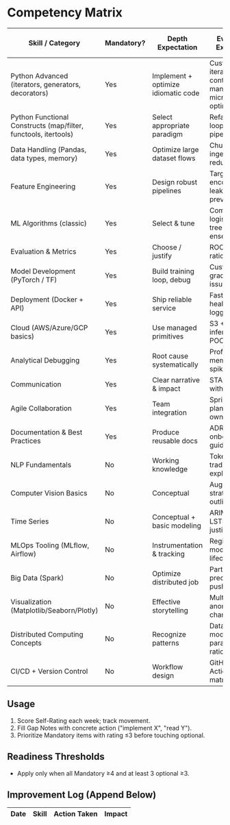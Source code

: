 # Competency Matrix

| Skill / Category | Mandatory? | Depth Expectation | Evidence Examples | Self-Rating (1-5) | Gap Notes |
|------------------|------------|-------------------|-------------------|-------------------|-----------|
| Python Advanced (iterators, generators, decorators) | Yes | Implement + optimize idiomatic code | Custom iterator, context manager, micro-optimization |  |  |
| Python Functional Constructs (map/filter, functools, itertools) | Yes | Select appropriate paradigm | Refactor loops to lazy pipelines |  |  |
| Data Handling (Pandas, data types, memory) | Yes | Optimize large dataset flows | Chunked ingest, dtype reduction |  |  |
| Feature Engineering | Yes | Design robust pipelines | Target encoding, leakage prevention |  |  |
| ML Algorithms (classic) | Yes | Select & tune | Compare logistic vs tree ensembles |  |  |
| Evaluation & Metrics | Yes | Choose / justify | ROC vs PR rationale |  |  |
| Model Development (PyTorch / TF) | Yes | Build training loop, debug | Custom loss, gradient issue fix |  |  |
| Deployment (Docker + API) | Yes | Ship reliable service | FastAPI + health + logging |  |  |
| Cloud (AWS/Azure/GCP basics) | Yes | Use managed primitives | S3 + Lambda inference POC |  |  |
| Analytical Debugging | Yes | Root cause systematically | Profiling memory spike fix |  |  |
| Communication | Yes | Clear narrative & impact | STAR story with metrics |  |  |
| Agile Collaboration | Yes | Team integration | Sprint planning ownership |  |  |
| Documentation & Best Practices | Yes | Produce reusable docs | ADR + onboarding guide |  |  |
| NLP Fundamentals | No | Working knowledge | Tokenization tradeoff explanation |  |  |
| Computer Vision Basics | No | Conceptual | Augmentation strategy outline |  |  |
| Time Series | No | Conceptual + basic modeling | ARIMA vs LSTM justification |  |  |
| MLOps Tooling (MLflow, Airflow) | No | Instrumentation & tracking | Registered model lifecycle |  |  |
| Big Data (Spark) | No | Optimize distributed job | Partition + predicate pushdown |  |  |
| Visualization (Matplotlib/Seaborn/Plotly) | No | Effective storytelling | Multi-facet anomaly chart |  |  |
| Distributed Computing Concepts | No | Recognize patterns | Data vs model parallel rationale |  |  |
| CI/CD + Version Control | No | Workflow design | GitHub Actions test matrix |  |  |

## Usage
1. Score Self-Rating each week; track movement.
2. Fill Gap Notes with concrete action ("implement X", "read Y").
3. Prioritize Mandatory items with rating ≤3 before touching optional.

## Readiness Thresholds
- Apply only when all Mandatory ≥4 and at least 3 optional ≥3.

## Improvement Log (Append Below)
| Date | Skill | Action Taken | Impact |
|------|-------|--------------|--------|
